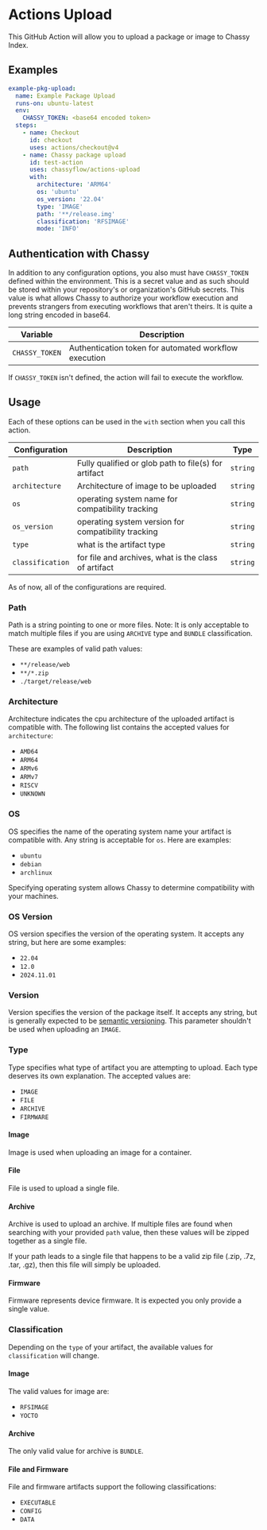 # Actions Upload

This GitHub Action will allow you to upload a package or image to Chassy Index.

## Examples

```yml
example-pkg-upload:
  name: Example Package Upload
  runs-on: ubuntu-latest
  env:
    CHASSY_TOKEN: <base64 encoded token>
  steps:
    - name: Checkout
      id: checkout
      uses: actions/checkout@v4
    - name: Chassy package upload
      id: test-action
      uses: chassyflow/actions-upload
      with:
        architecture: 'ARM64'
        os: 'ubuntu'
        os_version: '22.04'
        type: 'IMAGE'
        path: '**/release.img'
        classification: 'RFSIMAGE'
        mode: 'INFO'
```

## Authentication with Chassy

In addition to any configuration options, you also must have `CHASSY_TOKEN`
defined within the environment. This is a secret value and as such should be
stored within your repository's or organization's GitHub secrets. This value is
what allows Chassy to authorize your workflow execution and prevents strangers
from executing workflows that aren't theirs. It is quite a long string encoded
in base64.

| Variable       | Description                                           |
| -------------- | ----------------------------------------------------- |
| `CHASSY_TOKEN` | Authentication token for automated workflow execution |

If `CHASSY_TOKEN` isn't defined, the action will fail to execute the workflow.

## Usage

Each of these options can be used in the `with` section when you call this
action.

| Configuration    | Description                                          | Type     |
| ---------------- | ---------------------------------------------------- | -------- |
| `path`           | Fully qualified or glob path to file(s) for artifact | `string` |
| `architecture`   | Architecture of image to be uploaded                 | `string` |
| `os`             | operating system name for compatibility tracking     | `string` |
| `os_version`     | operating system version for compatibility tracking  | `string` |
| `type`           | what is the artifact type                            | `string` |
| `classification` | for file and archives, what is the class of artifact | `string` |

As of now, all of the configurations are required.

### Path

Path is a string pointing to one or more files. Note: It is only acceptable to
match multiple files if you are using `ARCHIVE` type and `BUNDLE`
classification.

These are examples of valid path values:

- `**/release/web`
- `**/*.zip`
- `./target/release/web`

### Architecture

Architecture indicates the cpu architecture of the uploaded artifact is
compatible with. The following list contains the accepted values for
`architecture`:

- `AMD64`
- `ARM64`
- `ARMv6`
- `ARMv7`
- `RISCV`
- `UNKNOWN`

### OS

OS specifies the name of the operating system name your artifact is compatible
with. Any string is acceptable for `os`. Here are examples:

- `ubuntu`
- `debian`
- `archlinux`

Specifying operating system allows Chassy to determine compatibility with your
machines.

### OS Version

OS version specifies the version of the operating system. It accepts any string,
but here are some examples:

- `22.04`
- `12.0`
- `2024.11.01`

### Version

Version specifies the version of the package itself. It accepts any string, but
is generally expected to be [semantic versioning](https://semver.org/). This
parameter shouldn't be used when uploading an `IMAGE`.

### Type

Type specifies what type of artifact you are attempting to upload. Each type
deserves its own explanation. The accepted values are:

- `IMAGE`
- `FILE`
- `ARCHIVE`
- `FIRMWARE`

#### Image

Image is used when uploading an image for a container.

#### File

File is used to upload a single file.

#### Archive

Archive is used to upload an archive. If multiple files are found when searching
with your provided `path` value, then these values will be zipped together as a
single file.

If your path leads to a single file that happens to be a valid zip file (.zip,
.7z, .tar, .gz), then this file will simply be uploaded.

#### Firmware

Firmware represents device firmware. It is expected you only provide a single
value.

### Classification

Depending on the `type` of your artifact, the available values for
`classification` will change.

#### Image

The valid values for image are:

- `RFSIMAGE`
- `YOCTO`

#### Archive

The only valid value for archive is `BUNDLE`.

#### File and Firmware

File and firmware artifacts support the following classifications:

- `EXECUTABLE`
- `CONFIG`
- `DATA`
